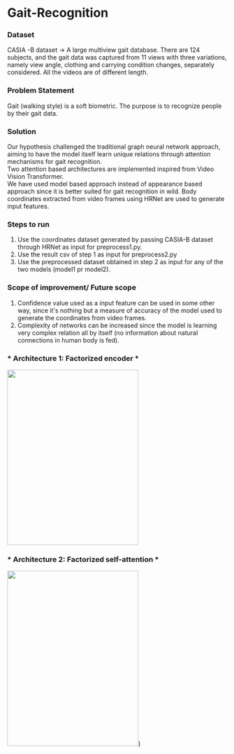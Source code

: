 # Gait-Recognition

### Dataset ###
CASIA -B dataset -> A large multiview gait database. There are 124 subjects, and the gait data was captured from 11 views with three variations, namely view angle, clothing and carrying condition changes, separately considered. All the videos are of different length.

### Problem Statement ###
Gait (walking style)  is a soft biometric. The purpose is to recognize people by their gait data.

### Solution ###
Our hypothesis challenged the traditional graph neural network approach, aiming to have the model itself learn unique relations through attention mechanisms for gait recognition. <br>
Two attention based architectures are implemented inspired from Video Vision Transformer. <br>
We have used model based approach instead of appearance based approach since it is better suited for gait recognition in wild. Body coordinates extracted from video frames using HRNet are used to generate input features.

### Steps to run ###
1. Use the coordinates dataset generated by passing CASIA-B dataset through HRNet as input for preprocess1.py.
2. Use the result csv of step 1 as input for preprocess2.py
3. Use the preprocessed dataset obtained in step 2 as input for any of the two models (model1 pr model2).

### Scope of improvement/ Future scope ###
1. Confidence value used as a input feature can be used in some other way, since it's nothing but a measure of accuracy of the model used to generate the coordinates from video frames.
2. Complexity of networks can be increased since the model is learning very complex relation all by itself (no information about natural connections in human body is fed).
### * Architecture 1: Factorized encoder * ###
<img src ="https://github.com/Shivani-15/Gait-Recognition/assets/58560161/1f83d35a-a46f-409b-9c5d-d2a70b0c95fd" width= 300 height = 400>

### * Architecture 2: Factorized self-attention * ###
<img src = "https://github.com/Shivani-15/Gait-Recognition/assets/58560161/7d73a6a7-0808-4c8c-beed-8dab2dd268ee" width= 300 height = 400>)

